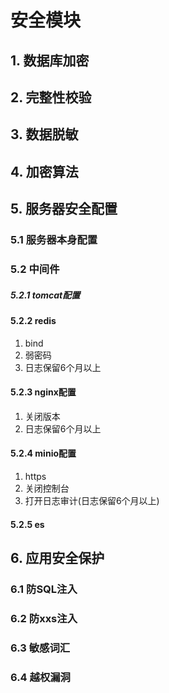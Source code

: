 # 安全模块

## 1. 数据库加密

## 2. 完整性校验

## 3. 数据脱敏

## 4. 加密算法

## 5. 服务器安全配置

### 5.1 服务器本身配置



### 5.2 中间件

##### 5.2.1 tomcat配置



#### 5.2.2   redis

1. bind
2. 弱密码
3. 日志保留6个月以上

#### 5.2.3 nginx配置

1. 关闭版本
2. 日志保留6个月以上


#### 5.2.4 minio配置

1. https
2. 关闭控制台
3. 打开日志审计(日志保留6个月以上)


#### 5.2.5 es


## 6. 应用安全保护

### 6.1 防SQL注入

### 6.2 防xxs注入

### 6.3 敏感词汇


### 6.4 越权漏洞

